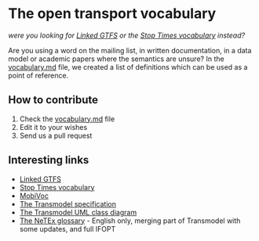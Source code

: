 # The open transport vocabulary
_were you looking for [Linked GTFS](https://github.com/OpenTransport/linked-gtfs) or the [Stop Times vocabulary](https://github.com/OpenTransport/StopTimes) instead?_

Are you using a word on the mailing list, in written documentation, in a data model or academic papers where the semantics are unsure? In the [vocabulary.md](vocabulary.md) file, we created a list of definitions which can be used as a point of reference.

## How to contribute

1. Check the [vocabulary.md](vocabulary.md) file
2. Edit it to your wishes
3. Send us a pull request

## Interesting links

* [Linked GTFS](https://github.com/OpenTransport/linked-gtfs)
* [Stop Times vocabulary](https://github.com/OpenTransport/StopTimes)
* [MobiVoc](https://github.com/mobivoc/mobivoc)
* [The Transmodel specification](http://www.transmodel.org/en/cadre1.html)
* [The Transmodel UML class diagram](http://sitp.transmodel.org/transmodel_v5_en/pages/7dd1ba283a7e0230.htm)
* [The NeTEx glossary](https://www.dropbox.com/s/f5u91tq6tamimsf/NeTEx%20%28Transmodel-IFOPT%29%20Dictionnary.xls) - English only, merging part of Transmodel with some updates, and full IFOPT
